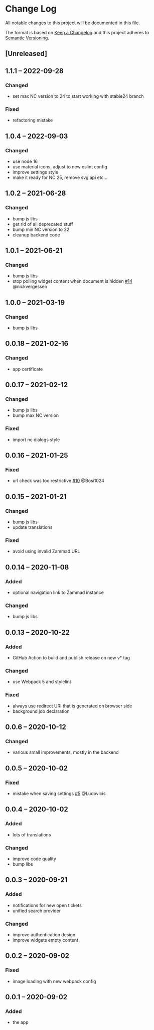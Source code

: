 # Change Log
All notable changes to this project will be documented in this file.

The format is based on [Keep a Changelog](http://keepachangelog.com/)
and this project adheres to [Semantic Versioning](http://semver.org/).

## [Unreleased]

## 1.1.1 – 2022-09-28
### Changed
- set max NC version to 24 to start working with stable24 branch

### Fixed
- refactoring mistake

## 1.0.4 – 2022-09-03
### Changed
- use node 16
- use material icons, adjust to new eslint config
- improve settings style
- make it ready for NC 25, remove svg api etc...

## 1.0.2 – 2021-06-28
### Changed
- bump js libs
- get rid of all deprecated stuff
- bump min NC version to 22
- cleanup backend code

## 1.0.1 – 2021-06-21
### Changed
- bump js libs
- stop polling widget content when document is hidden
  [#14](https://github.com/nextcloud/integration_zammad/issues/14) @nickvergessen

## 1.0.0 – 2021-03-19
### Changed
- bump js libs

## 0.0.18 – 2021-02-16
### Changed
- app certificate

## 0.0.17 – 2021-02-12
### Changed
- bump js libs
- bump max NC version

### Fixed
- import nc dialogs style

## 0.0.16 – 2021-01-25
### Fixed
- url check was too restrictive
[#10](https://github.com/nextcloud/integration_zammad/issues/10) @Bosi1024

## 0.0.15 – 2021-01-21
### Changed
- bump js libs
- update translations

### Fixed
- avoid using invalid Zammad URL

## 0.0.14 – 2020-11-08
### Added
- optional navigation link to Zammad instance

### Changed
- bump js libs

## 0.0.13 – 2020-10-22
### Added
- GitHub Action to build and publish release on new v* tag

### Changed
- use Webpack 5 and stylelint

### Fixed
- always use redirect URI that is generated on browser side
- background job declaration

## 0.0.6 – 2020-10-12
### Changed
- various small improvements, mostly in the backend

## 0.0.5 – 2020-10-02
### Fixed
- mistake when saving settings
[#5](https://github.com/nextcloud/integration_zammad/issues/5) @Ludovicis

## 0.0.4 – 2020-10-02
### Added
- lots of translations

### Changed
- improve code quality
- bump libs

## 0.0.3 – 2020-09-21
### Added
* notifications for new open tickets
* unified search provider

### Changed
* improve authentication design
* improve widgets empty content

## 0.0.2 – 2020-09-02
### Fixed
* image loading with new webpack config

## 0.0.1 – 2020-09-02
### Added
* the app
